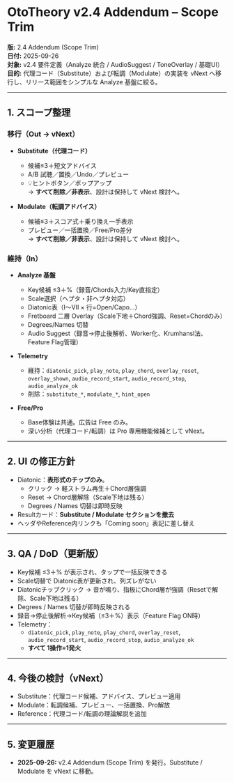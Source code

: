 # OtoTheory v2.4 Addendum – Scope Trim

**版:** 2.4 Addendum (Scope Trim)  
**日付:** 2025-09-26  
**対象:** v2.4 要件定義（Analyze 統合 / AudioSuggest / ToneOverlay / 基礎UI）  
**目的:** 代理コード（Substitute）および転調（Modulate）の実装を vNext へ移行し、リリース範囲をシンプルな Analyze 基盤に絞る。

---

## 1. スコープ整理

### 移行（Out → vNext）
- **Substitute（代理コード）**
  - 候補≤3＋短文アドバイス  
  - A/B 試聴／置換／Undo／プレビュー  
  - 💡ヒントボタン／ポップアップ  
  → **すべて削除／非表示**、設計は保持して vNext 検討へ。

- **Modulate（転調アドバイス）**
  - 候補≤3＋スコア式＋乗り換え一手表示  
  - プレビュー／一括置換／Free/Pro差分  
  → **すべて削除／非表示**、設計は保持して vNext 検討へ。

### 維持（In）
- **Analyze 基盤**
  - Key候補 ≤3＋%（録音/Chords入力/Key直指定）  
  - Scale選択（ヘプタ・非ヘプタ対応）  
  - Diatonic表（I〜VII × 行=Open/Capo…）  
  - Fretboard 二層 Overlay（Scale下地＋Chord強調、Reset=Chordのみ）  
  - Degrees/Names 切替  
  - Audio Suggest（録音→停止後解析、Worker化、Krumhansl法、Feature Flag管理）

- **Telemetry**
  - 維持：`diatonic_pick`, `play_note`, `play_chord`, `overlay_reset`, `overlay_shown`, `audio_record_start`, `audio_record_stop`, `audio_analyze_ok`  
  - 削除：`substitute_*`, `modulate_*`, `hint_open`

- **Free/Pro**
  - Base体験は共通。広告は Free のみ。  
  - 深い分析（代理コード/転調）は Pro 専用機能候補として vNext。

---

## 2. UI の修正方針
- Diatonic：**表形式のチップのみ**。  
  - クリック → 軽ストラム再生＋Chord層強調  
  - Reset → Chord層解除（Scale下地は残る）  
  - Degrees / Names 切替は即時反映
- Resultカード：**Substitute / Modulate セクションを撤去**  
- ヘッダやReference内リンクも「Coming soon」表記に差し替え

---

## 3. QA / DoD（更新版）
- Key候補 ≤3＋% が表示され、タップで一括反映できる  
- Scale切替で Diatonic表が更新され、列ズレがない  
- Diatonicチップクリック → 音が鳴り、指板にChord層が強調（Resetで解除、Scale下地は残る）  
- Degrees / Names 切替が即時反映される  
- 録音→停止後解析→Key候補（≤3＋%）表示（Feature Flag ON時）  
- Telemetry：  
  - `diatonic_pick`, `play_note`, `play_chord`, `overlay_reset`, `audio_record_start`, `audio_record_stop`, `audio_analyze_ok`  
  - **すべて 1操作=1発火**

---

## 4. 今後の検討（vNext）
- Substitute：代理コード候補、アドバイス、プレビュー適用  
- Modulate：転調候補、プレビュー、一括置換、Pro解放  
- Reference：代理コード/転調の理論解説を追加

---

## 5. 変更履歴
- **2025-09-26:** v2.4 Addendum (Scope Trim) を発行。Substitute / Modulate を vNext に移動。
